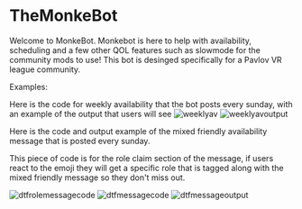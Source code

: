 # TheMonkeBot
Welcome to MonkeBot. Monkebot is here to help with availability, scheduling and a few other QOL features such as slowmode for the community mods to use! This bot is desinged specifically for a Pavlov VR league community.

Examples:

Here is the code for weekly availability that the bot posts every sunday, with an example of the output that users will see
![weeklyav](https://user-images.githubusercontent.com/28069668/120331780-09589900-c2e6-11eb-84ae-aef962b87d7f.PNG)
![weeklyavoutput](https://user-images.githubusercontent.com/28069668/120332004-3a38ce00-c2e6-11eb-95e8-6dc6ec10d268.PNG)

Here is the code and output example of the mixed friendly availability message that is posted every sunday.

This piece of code is for the role claim section of the message, if users react to the emoji they will get a specific role that is tagged along with the mixed friendly message so they don't miss out.

![dtfrolemessagecode](https://user-images.githubusercontent.com/28069668/120332457-aca9ae00-c2e6-11eb-8950-48be63b2efb8.PNG)
![dtfmessagecode](https://user-images.githubusercontent.com/28069668/120332471-afa49e80-c2e6-11eb-8aeb-a7d88008b390.PNG)
![dtfmessageoutput](https://user-images.githubusercontent.com/28069668/120332485-b3382580-c2e6-11eb-9312-6f8ae1fabd08.PNG)
